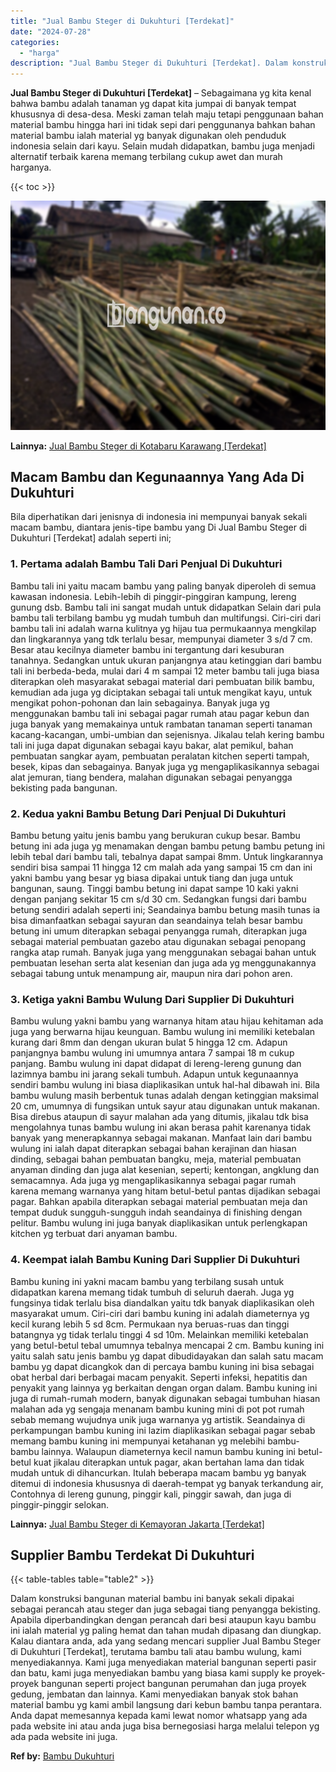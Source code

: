 ```yaml
---
title: "Jual Bambu Steger di Dukuhturi [Terdekat]"
date: "2024-07-28"
categories: 
  - "harga"
description: "Jual Bambu Steger di Dukuhturi [Terdekat]. Dalam konstruksi bangunan material bambu ini banyak sekali dipakai sebagai perancah atau steger dan juga sebagai t..."
---
```


**Jual Bambu Steger di Dukuhturi \[Terdekat\]** – Sebagaimana yg kita kenal bahwa bambu adalah tanaman yg dapat kita jumpai di banyak tempat khususnya di desa-desa. Meski zaman telah maju tetapi penggunaan bahan material bambu hingga hari ini tidak sepi dari penggunanya bahkan bahan material bambu ialah material yg banyak digunakan oleh penduduk indonesia selain dari kayu. Selain mudah didapatkan, bambu juga menjadi alternatif terbaik karena memang terbilang cukup awet dan murah harganya.

{{< toc >}}

![Jual Bambu Steger di Dukuhturi [Terdekat]](/images/jual-bambu-tali-06.png)

**Lainnya:** [Jual Bambu Steger di Kotabaru Karawang \[Terdekat\]](https://bambu.bangunan.co/jual-bambu-steger-di-kotabaru-karawang-terdekat/)

## Macam Bambu dan Kegunaannya Yang Ada Di Dukuhturi

Bila diperhatikan dari jenisnya di indonesia ini mempunyai banyak sekali macam bambu, diantara jenis-tipe bambu yang Di Jual Bambu Steger di Dukuhturi \[Terdekat\] adalah seperti ini;

### 1\. Pertama adalah Bambu Tali Dari Penjual Di Dukuhturi

Bambu tali ini yaitu macam bambu yang paling banyak diperoleh di semua kawasan indonesia. Lebih-lebih di pinggir-pinggiran kampung, lereng gunung dsb. Bambu tali ini sangat mudah untuk didapatkan Selain dari pula bambu tali terbilang bambu yg mudah tumbuh dan multifungsi. Ciri-ciri dari bambu tali ini adalah warna kulitnya yg hijau tua permukaannya mengkilap dan lingkarannya yang tdk terlalu besar, mempunyai diameter 3 s/d 7 cm. Besar atau kecilnya diameter bambu ini tergantung dari kesuburan tanahnya. Sedangkan untuk ukuran panjangnya atau ketinggian dari bambu tali ini berbeda-beda, mulai dari 4 m sampai 12 meter bambu tali juga biasa diterapkan oleh masyarakat sebagai material dari pembuatan bilik bambu, kemudian ada juga yg diciptakan sebagai tali untuk mengikat kayu, untuk mengikat pohon-pohonan dan lain sebagainya. Banyak juga yg menggunakan bambu tali ini sebagai pagar rumah atau pagar kebun dan juga banyak yang memakainya untuk rambatan tanaman seperti tanaman kacang-kacangan, umbi-umbian dan sejenisnya. Jikalau telah kering bambu tali ini juga dapat digunakan sebagai kayu bakar, alat pemikul, bahan pembuatan sangkar ayam, pembuatan peralatan kitchen seperti tampah, besek, kipas dan sebagainya. Banyak juga yg mengaplikasikannya sebagai alat jemuran, tiang bendera, malahan digunakan sebagai penyangga bekisting pada bangunan.

### 2\. Kedua yakni Bambu Betung Dari Penjual Di Dukuhturi

Bambu betung yaitu jenis bambu yang berukuran cukup besar. Bambu betung ini ada juga yg menamakan dengan bambu petung bambu petung ini lebih tebal dari bambu tali, tebalnya dapat sampai 8mm. Untuk lingkarannya sendiri bisa sampai 11 hingga 12 cm malah ada yang sampai 15 cm dan ini yakni bambu yang besar yg biasa dipakai untuk tiang dan juga untuk bangunan, saung. Tinggi bambu betung ini dapat sampe 10 kaki yakni dengan panjang sekitar 15 cm s/d 30 cm. Sedangkan fungsi dari bambu betung sendiri adalah seperti ini; Seandainya bambu betung masih tunas ia bisa dimanfaatkan sebagai sayuran dan seandainya telah besar bambu betung ini umum diterapkan sebagai penyangga rumah, diterapkan juga sebagai material pembuatan gazebo atau digunakan sebagai penopang rangka atap rumah. Banyak juga yang menggunakan sebagai bahan untuk pembuatan lesehan serta alat kesenian dan juga ada yg menggunakannya sebagai tabung untuk menampung air, maupun nira dari pohon aren.

### 3\. Ketiga yakni Bambu Wulung Dari Supplier Di Dukuhturi

Bambu wulung yakni bambu yang warnanya hitam atau hijau kehitaman ada juga yang berwarna hijau keunguan. Bambu wulung ini memiliki ketebalan kurang dari 8mm dan dengan ukuran bulat 5 hingga 12 cm. Adapun panjangnya bambu wulung ini umumnya antara 7 sampai 18 m cukup panjang. Bambu wulung ini dapat didapat di lereng-lereng gunung dan lazimnya bambu ini jarang sekali tumbuh. Adapun untuk kegunaannya sendiri bambu wulung ini biasa diaplikasikan untuk hal-hal dibawah ini. Bila bambu wulung masih berbentuk tunas adalah dengan ketinggian maksimal 20 cm, umumnya di fungsikan untuk sayur atau digunakan untuk makanan. Bisa direbus ataupun di sayur malahan ada yang ditumis, jikalau tdk bisa mengolahnya tunas bambu wulung ini akan berasa pahit karenanya tidak banyak yang menerapkannya sebagai makanan. Manfaat lain dari bambu wulung ini ialah dapat diterapkan sebagai bahan kerajinan dan hiasan dinding, sebagai bahan pembuatan bangku, meja, material pembuatan anyaman dinding dan juga alat kesenian, seperti; kentongan, angklung dan semacamnya. Ada juga yg mengaplikasikannya sebagai pagar rumah karena memang warnanya yang hitam betul-betul pantas dijadikan sebagai pagar. Bahkan apabila diterapkan sebagai material pembuatan meja dan tempat duduk sungguh-sungguh indah seandainya di finishing dengan pelitur. Bambu wulung ini juga banyak diaplikasikan untuk perlengkapan kitchen yg terbuat dari anyaman bambu.

### 4\. Keempat ialah Bambu Kuning Dari Supplier Di Dukuhturi

Bambu kuning ini yakni macam bambu yang terbilang susah untuk didapatkan karena memang tidak tumbuh di seluruh daerah. Juga yg fungsinya tidak terlalu bisa diandalkan yaitu tdk banyak diaplikasikan oleh masyarakat umum. Ciri-ciri dari bambu kuning ini adalah diameternya yg kecil kurang lebih 5 sd 8cm. Permukaan nya beruas-ruas dan tinggi batangnya yg tidak terlalu tinggi 4 sd 10m. Melainkan memiliki ketebalan yang betul-betul tebal umumnya tebalnya mencapai 2 cm. Bambu kuning ini yaitu salah satu jenis bambu yg dapat dibudidayakan dan salah satu macam bambu yg dapat dicangkok dan di percaya bambu kuning ini bisa sebagai obat herbal dari berbagai macam penyakit. Seperti infeksi, hepatitis dan penyakit yang lainnya yg berkaitan dengan organ dalam. Bambu kuning ini juga di rumah-rumah modern, banyak digunakan sebagai tumbuhan hiasan malahan ada yg sengaja menanam bambu kuning mini di pot pot rumah sebab memang wujudnya unik juga warnanya yg artistik. Seandainya di perkampungan bambu kuning ini lazim diaplikasikan sebagai pagar sebab memang bambu kuning ini mempunyai ketahanan yg melebihi bambu-bambu lainnya. Walaupun diameternya kecil namun bambu kuning ini betul-betul kuat jikalau diterapkan untuk pagar, akan bertahan lama dan tidak mudah untuk di dihancurkan. Itulah beberapa macam bambu yg banyak ditemui di indonesia khususnya di daerah-tempat yg banyak terkandung air, Contohnya di lereng gunung, pinggir kali, pinggir sawah, dan juga di pinggir-pinggir selokan.

**Lainnya:** [Jual Bambu Steger di Kemayoran Jakarta \[Terdekat\]](https://bambu.bangunan.co/jual-bambu-steger-di-kemayoran-jakarta-terdekat/)

## Supplier Bambu Terdekat Di Dukuhturi

{{< table-tables table="table2" >}}

Dalam konstruksi bangunan material bambu ini banyak sekali dipakai sebagai perancah atau steger dan juga sebagai tiang penyangga bekisting. Apabila diperbandingkan dengan perancah dari besi ataupun kayu bambu ini ialah material yg paling hemat dan tahan mudah dipasang dan diungkap. Kalau diantara anda, ada yang sedang mencari supplier Jual Bambu Steger di Dukuhturi \[Terdekat\], terutama bambu tali atau bambu wulung, kami menyediakannya. Kami juga menyediakan material bangunan seperti pasir dan batu, kami juga menyediakan bambu yang biasa kami supply ke proyek-proyek bangunan seperti project bangunan perumahan dan juga proyek gedung, jembatan dan lainnya. Kami menyediakan banyak stok bahan material bambu yg kami ambil langsung dari kebun bambu tanpa perantara. Anda dapat memesannya kepada kami lewat nomor whatsapp yang ada pada website ini atau anda juga bisa bernegosiasi harga melalui telepon yg ada pada website ini juga.

**Ref by:** [Bambu Dukuhturi](https://id.wikipedia.org/wiki/Bambu)
